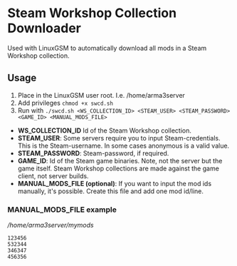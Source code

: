 # Steam Workshop Collection Downloader

Used with LinuxGSM to automatically download all mods in a Steam Workshop collection.

## Usage

1. Place in the LinuxGSM user root. I.e. /home/arma3server
2. Add privileges `chmod +x swcd.sh`
3. Run with `./swcd.sh <WS_COLLECTION_ID> <STEAM_USER> <STEAM_PASSWORD> <GAME_ID> <MANUAL_MODS_FILE>`

- **WS_COLLECTION_ID** Id of the Steam Workshop collection.
- **STEAM_USER**: Some servers require you to input Steam-credentials. This is the Steam-username. In some cases anonymous is a valid value.
- **STEAM_PASSWORD**: Steam-password, if required.
- **GAME_ID**: Id of the Steam game binaries. Note, not the server but the game itself. Steam Workshop collections are made against the game client, not server builds.
- **MANUAL_MODS_FILE (optional)**: If you want to input the mod ids manually, it's possible. Create this file and add one mod id/line.

### MANUAL_MODS_FILE example
*/home/arma3server/mymods*
```
123456
532344
346347
456356
```